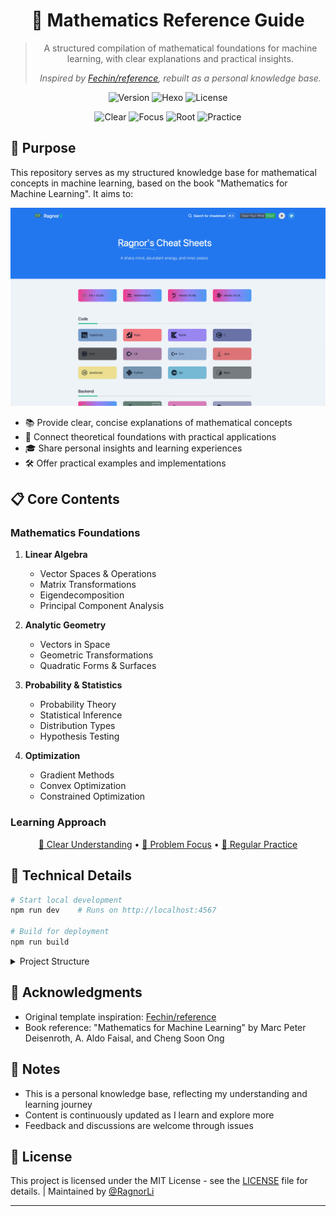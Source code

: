 <div align="center">

# 📖 Mathematics Reference Guide

> A structured compilation of mathematical foundations for machine learning, with clear explanations and practical insights.
> 
> *Inspired by [Fechin/reference](https://github.com/Fechin/reference), rebuilt as a personal knowledge base.*

<p align="center">
  <img alt="Version" src="https://img.shields.io/badge/version-1.0.0-brightgreen?style=for-the-badge" />
  <img alt="Hexo" src="https://img.shields.io/badge/hexo-5.4.2-blue?style=for-the-badge" />
  <img alt="License" src="https://img.shields.io/badge/License-MIT-yellow?style=for-the-badge" />
</p>

<p align="center">
  <a><img alt="Clear" src="https://img.shields.io/badge/Clear-Clear_Your_Mind-green?style=for-the-badge" /></a>
  <a><img alt="Focus" src="https://img.shields.io/badge/Focus-Target_Problem-skyblue?style=for-the-badge" /></a>
  <a><img alt="Root" src="https://img.shields.io/badge/Root-First_Principles-black?style=for-the-badge" /></a>
  <a><img alt="Practice" src="https://img.shields.io/badge/Practice-Iterative_Learning-darkblue?style=for-the-badge" /></a>
</p>

</div>

## 🎯 Purpose

This repository serves as my structured knowledge base for mathematical concepts in machine learning, based on the book "Mathematics for Machine Learning". It aims to:

![Mathematics for machine learning](https://github.com/RagnorLi/Mathematics/blob/main/Mathematic_0.png)

- 📚 Provide clear, concise explanations of mathematical concepts
- 🔗 Connect theoretical foundations with practical applications
- 🎓 Share personal insights and learning experiences
- 🛠️ Offer practical examples and implementations

## 📋 Core Contents

### Mathematics Foundations
1. **Linear Algebra**
   - Vector Spaces & Operations
   - Matrix Transformations
   - Eigendecomposition
   - Principal Component Analysis

2. **Analytic Geometry**
   - Vectors in Space
   - Geometric Transformations
   - Quadratic Forms & Surfaces

3. **Probability & Statistics**
   - Probability Theory
   - Statistical Inference
   - Distribution Types
   - Hypothesis Testing

4. **Optimization**
   - Gradient Methods
   - Convex Optimization
   - Constrained Optimization

### Learning Approach
<div align="center">
<p align="center">
  <a href="#mind">🧠 Clear Understanding</a> •
  <a href="#focus">🎯 Problem Focus</a> •
  <a href="#practice">📝 Regular Practice</a>
</p>
</div>

## 🔧 Technical Details

```bash
# Start local development
npm run dev    # Runs on http://localhost:4567

# Build for deployment
npm run build
```

<details>
<summary>Project Structure</summary>

```
.
├── content/              # Main content files
│   ├── linear-algebra/
│   ├── geometry/
│   ├── probability/
│   └── optimization/
├── themes/
│   └── coo/             # Custom theme
└── package.json
```
</details>

## 🙏 Acknowledgments

- Original template inspiration: [Fechin/reference](https://github.com/Fechin/reference)
- Book reference: "Mathematics for Machine Learning" by Marc Peter Deisenroth, A. Aldo Faisal, and Cheng Soon Ong

## 📝 Notes

- This is a personal knowledge base, reflecting my understanding and learning journey
- Content is continuously updated as I learn and explore more
- Feedback and discussions are welcome through issues

## 📃 License

This project is licensed under the MIT License - see the [LICENSE](LICENSE) file for details. | Maintained by [@RagnorLi](https://github.com/RagnorLi) 

<div align="center">

---

</div>
